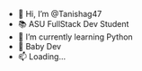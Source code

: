 - 👋 Hi, I’m @Tanishag47
- 📚 ASU FullStack Dev Student
- 👾 I’m currently learning Python
- 💞️ Baby Dev
- 📫 Loading...

<!---
Tanishag47/Tanishag47 is a ✨ special ✨ repository because its `README.md` (this file) appears on your GitHub profile.
You can click the Preview link to take a look at your changes.
--->
